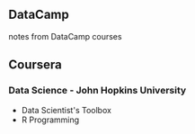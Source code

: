 ## DataCamp
notes from DataCamp courses

## Coursera
### Data Science - John Hopkins University
* Data Scientist's Toolbox
* R Programming
